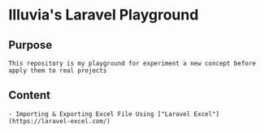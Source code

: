# Illuvia's Laravel Playground

## Purpose
    This repository is my playground for experiment a new concept before apply them to real projects

## Content
    - Importing & Exporting Excel File Using ["Laravel Excel"](https://laravel-excel.com/)
